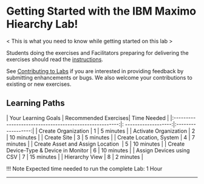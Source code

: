 
# Getting Started with the IBM Maximo Hiearchy Lab!

< This is what you need to know while getting started on this lab >
 
Students doing the exercises and Facilitators preparing for delivering the exercises should read the [instructions](prereqs.md).

See [Contributing to Labs](../../contribute/) if you are interested in providing feedback by submitting enhancements or bugs.  We also 
welcome your contributions to existing or new exercises. 

## Learning Paths

|  Your Learning Goals                                    | Recommended Exercises| Time Needed   |
|:-------------------------------------------------------:|: -------------------:|:------------------:|
| Create Organization                                     | 1                    |     5 minutes      |
| Activate Organization                                   | 2                    |     10 minutes     |
| Create Site                                             | 3                    |     5 minutes      |
| Create Location, System                                 | 4                    |     7 minutes      |
| Create Asset and Assign Location                        | 5                    |     10 minutes     |
| Create Device-Type & Device in Monitor                  | 6                    |     10 minutes     |
| Assign Devices using CSV                                | 7                    |     15 minutes     |
| Hierarchy View                                          | 8                    |     2 minutes      |

!!! Note
    Expected time needed to run the complete Lab: 1 Hour

---


